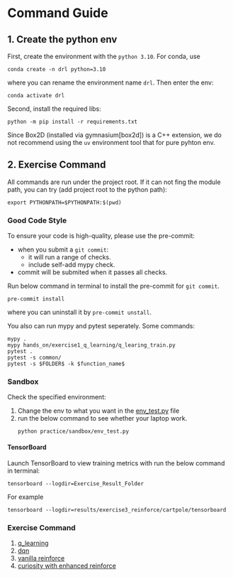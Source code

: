 # Command Guide


## 1. Create the python env
First, create the environment with the `python 3.10`. For conda, use
```
conda create -n drl python=3.10
```
where you can rename the environment name `drl`. Then enter the env:
```
conda activate drl
```

Second, install the required libs:
```
python -m pip install -r requirements.txt
```
Since Box2D (installed via gymnasium[box2d]) is a C++ extension, we do not
recommend using the `uv` environment tool that for pure pyhton env.


## 2. Exercise Command
All commands are run under the project root. If it can not fing the module path,
you can try (add project root to the python path):
```
export PYTHONPATH=$PYTHONPATH:$(pwd)
```
### Good Code Style
To ensure your code is high-quality, please use the pre-commit:
- when you submit a `git commit`:
    - it will run a range of checks.
    - include self-add mypy check.
- commit will be submited when it passes all checks.

Run below command in terminal to install the pre-commit for `git commit`.
```
pre-commit install
```
where you can uninstall it by `pre-commit unstall`.

You also can run mypy and pytest seperately. Some commands:
```
mypy .
mypy hands_on/exercise1_q_learning/q_learing_train.py
pytest .
pytest -s common/
pytest -s $FOLDER$ -k $function_name$
```

### Sandbox
Check the specified environment:
1. Change the env to what you want in the [env_test.py](./sandbox/env_test.py) file
2. run the below command to see whether your laptop work.
    ```
    python practice/sandbox/env_test.py
    ```

#### TensorBoard
Launch TensorBoard to view training metrics with run the below command in terminal:
```
tensorboard --logdir=Exercise_Result_Folder
```
For example
```
tensorboard --logdir=results/exercise3_reinforce/cartpole/tensorboard
```

### Exercise Command
1. [q_learning](./exercise1_q/README.md)
2. [dqn](./exercise2_dqn/README.md)
3. [vanilla reinforce](./exercise3_reinforce/README.md)
4. [curiosity with enhanced reinforce](./exercise4_curiosity/README.md)
